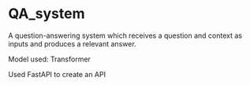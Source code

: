 # QA_system

A question-answering system which receives a question and context as inputs and produces a relevant answer.

Model used: Transformer

Used FastAPI to create an API